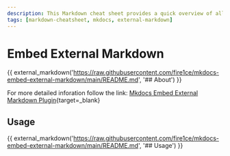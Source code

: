 ```yaml
---
description: This Markdown cheat sheet provides a quick overview of all the Markdown syntax elements for includes embedded external makrdown from
tags: [markdown-cheatsheet, mkdocs, external-markdown]
---
```


# Embed External Markdown

{{ external_markdown('https://raw.githubusercontent.com/fire1ce/mkdocs-embed-external-markdown/main/README.md', '## About') }}

For more detailed inforation follow the link: [Mkdocs Embed External Markdown Plugin][mkdocs-embed-external-markdown]{target=\_blank}

[mkdocs-embed-external-markdown]: https://github.com/fire1ce/mkdocs-embed-external-markdown

## Usage

{{ external_markdown('https://raw.githubusercontent.com/fire1ce/mkdocs-embed-external-markdown/main/README.md', '## Usage') }}
